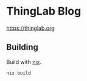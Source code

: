 <!-- vale Google.Headings = NO -->

# ThingLab Blog

<!-- vale Google.Headings = YES -->

<https://thinglab.org>

## Building

Build with [nix].

```bash
nix build
```

[nix]: https://nixos.org
